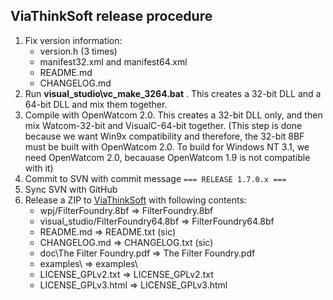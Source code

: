 
ViaThinkSoft release procedure
------------------------------

1. Fix version information:
	- version.h (3 times)
	- manifest32.xml and manifest64.xml
	- README.md
	- CHANGELOG.md
2. Run **visual_studio\vc_make_3264.bat** . This creates a 32-bit DLL and a 64-bit DLL and mix them together.
3. Compile with OpenWatcom 2.0. This creates a 32-bit DLL only, and then mix Watcom-32-bit and VisualC-64-bit together. (This step is done because we want Win9x compatibility and therefore, the 32-bit 8BF must be built with OpenWatcom 2.0. To build for Windows NT 3.1, we need OpenWatcom 2.0, becauase OpenWatcom 1.9 is not compatible with it)
4. Commit to SVN with commit message `=== RELEASE 1.7.0.x ===`
5. Sync SVN with GitHub
6. Release a ZIP to [ViaThinkSoft](https://www.viathinksoft.com/projects/filter_foundry) with following contents:
	- wpj/FilterFoundry.8bf             => FilterFoundry.8bf
	- visual_studio/FilterFoundry64.8bf => FilterFoundry64.8bf
	- README.md                         => README.txt (sic)
	- CHANGELOG.md                      => CHANGELOG.txt (sic)
	- doc\The Filter Foundry.pdf        => The Filter Foundry.pdf
	- examples\                         => examples\
	- LICENSE_GPLv2.txt                 => LICENSE_GPLv2.txt
	- LICENSE_GPLv3.html                => LICENSE_GPLv3.html
